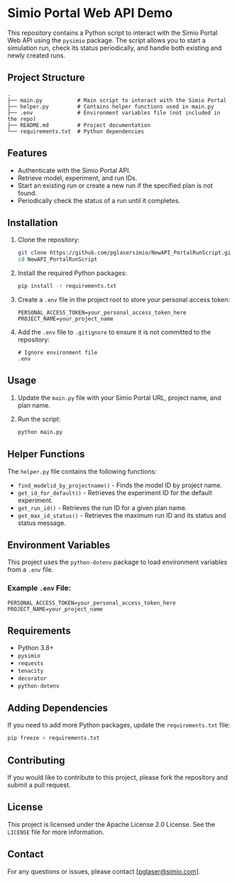 # Simio Portal Web API Demo

This repository contains a Python script to interact with the Simio Portal Web API using the `pysimio` package. The script allows you to start a simulation run, check its status periodically, and handle both existing and newly created runs.

## Project Structure

```
.
├── main.py           # Main script to interact with the Simio Portal
├── helper.py         # Contains helper functions used in main.py
├── .env              # Environment variables file (not included in the repo)
├── README.md         # Project documentation
└── requirements.txt  # Python dependencies
```

## Features
- Authenticate with the Simio Portal API.
- Retrieve model, experiment, and run IDs.
- Start an existing run or create a new run if the specified plan is not found.
- Periodically check the status of a run until it completes.

## Installation

1. Clone the repository:
   ```bash
   git clone https://github.com/pglasersimio/NewAPI_PortalRunScript.git
   cd NewAPI_PortalRunScript
   ```

2. Install the required Python packages:
   ```bash
   pip install -r requirements.txt
   ```

3. Create a `.env` file in the project root to store your personal access token:
   ```env
   PERSONAL_ACCESS_TOKEN=your_personal_access_token_here
   PROJECT_NAME=your_project_name
   ```

4. Add the `.env` file to `.gitignore` to ensure it is not committed to the repository:
   ```gitignore
   # Ignore environment file
   .env
   ```

## Usage

1. Update the `main.py` file with your Simio Portal URL, project name, and plan name.

2. Run the script:
   ```bash
   python main.py
   ```

## Helper Functions
The `helper.py` file contains the following functions:
- `find_modelid_by_projectname()` - Finds the model ID by project name.
- `get_id_for_default()` - Retrieves the experiment ID for the default experiment.
- `get_run_id()` - Retrieves the run ID for a given plan name.
- `get_max_id_status()` - Retrieves the maximum run ID and its status and status message.

## Environment Variables
This project uses the `python-dotenv` package to load environment variables from a `.env` file.

### Example `.env` File:
```env
PERSONAL_ACCESS_TOKEN=your_personal_access_token_here
PROJECT_NAME=your_project_name
```

## Requirements
- Python 3.8+
- `pysimio`
- `requests`
- `tenacity`
- `decorator`
- `python-dotenv`

## Adding Dependencies
If you need to add more Python packages, update the `requirements.txt` file:
```bash
pip freeze > requirements.txt
```

## Contributing
If you would like to contribute to this project, please fork the repository and submit a pull request.

## License
This project is licensed under the Apache License 2.0 License. See the `LICENSE` file for more information.

## Contact
For any questions or issues, please contact [pglaser@simio.com].

